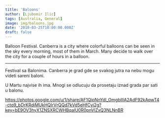 ```yaml
---
title: 'Baloons'
author: [Ljubomir Ilic]
tags: [Australia, General]
image: img/baloons.jpg
date: '2010-03-25T10:00:00.000Z'
draft: false
---
```


Balloon Festival. Canberra is a city where colorful balloons can be seen in the sky every morning, most of them in March. Many decide to walk over the city for a couple of hours in a balloon.

--------

Festival sa Balonima. Canberra je grad gde se svakog jutra na nebu mogu videti sareni baloni. 

U Martu najvise ih ima. Mnogi se odlucuju da prosetaju iznad grada par sati u balonu.

https://photos.google.com/u/1/share/AF1QipNnYdl_OmgbIIlA2AdF92kApwT4-ctq9_bDrKRdjMUkHQIrVrQQd7kVd5eHfCyi2g?key=bE9OV3hyX1ZNSXRCWHBqalU0R0pnVlZxQ3NLNnBR
